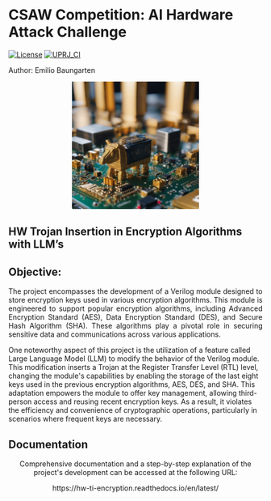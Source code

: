 # CSAW Competition: AI Hardware Attack Challenge

[![License](https://img.shields.io/badge/License-Apache%202.0-blue.svg)](https://opensource.org/licenses/Apache-2.0) [![UPRJ_CI](https://github.com/efabless/caravel_project_example/actions/workflows/user_project_ci.yml/badge.svg)](https://github.com/efabless/caravel_project_example/actions/workflows/user_project_ci.yml)

Author: Emilio Baungarten

<p align="center">
<img src="https://github.com/Baungarten-CINVESTAV/HW_TI_Encryption/blob/main/HTML_Docs/source/images/HardwareTrojan1.png" width=50% height=50%>
</p>

## HW Trojan Insertion in Encryption Algorithms with LLM’s

## Objective:

<p align="justify">
The project encompasses the development of a Verilog module designed to store encryption keys used in various encryption algorithms. This module is engineered to support popular encryption algorithms, including Advanced Encryption Standard (AES), Data Encryption Standard (DES), and Secure Hash Algorithm (SHA). These algorithms play a pivotal role in securing sensitive data and communications across various applications.

One noteworthy aspect of this project is the utilization of a feature called Large Language Model (LLM) to modify the behavior of the Verilog module. This modification inserts a Trojan at the Register Transfer Level (RTL) level, changing the module's capabilities by enabling the storage of the last eight keys used in the previous encryption algorithms, AES, DES, and SHA. This adaptation empowers the module to offer key management, allowing third-person access and reusing recent encryption keys. As a result, it violates the efficiency and convenience of cryptographic operations, particularly in scenarios where frequent keys are necessary.

</p>

## Documentation


<p align="center">
Comprehensive documentation and a step-by-step explanation of the project's development can be accessed at the following URL: 
  </p>
  <p align="center">
https://hw-ti-encryption.readthedocs.io/en/latest/
  
</p>
